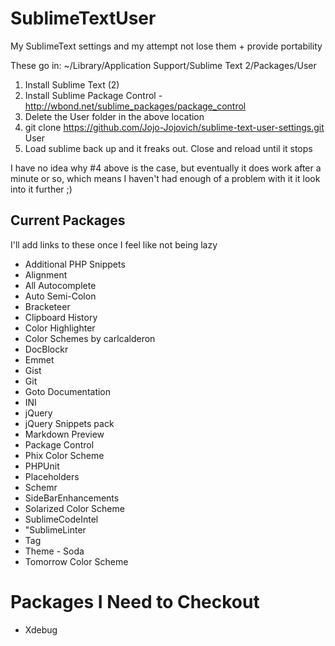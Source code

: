 SublimeTextUser
===============

My SublimeText settings and my attempt not lose them + provide portability

These go in:
~/Library/Application Support/Sublime Text 2/Packages/User

1. Install Sublime Text (2)
2. Install Sublime Package Control - http://wbond.net/sublime_packages/package_control
3. Delete the User folder in the above location
4. git clone https://github.com/Jojo-Jojovich/sublime-text-user-settings.git User
5. Load sublime back up and it freaks out. Close and reload until it stops

I have no idea why #4 above is the case, but eventually it does work after a minute
or so, which means I haven't had enough of a problem with it it look into it further ;)

## Current Packages ##

I'll add links to these once I feel like not being lazy

* Additional PHP Snippets
* Alignment
* All Autocomplete
* Auto Semi-Colon
* Bracketeer
* Clipboard History
* Color Highlighter
* Color Schemes by carlcalderon
* DocBlockr
* Emmet
* Gist
* Git
* Goto Documentation
* INI
* jQuery
* jQuery Snippets pack
* Markdown Preview
* Package Control
* Phix Color Scheme
* PHPUnit
* Placeholders
* Schemr
* SideBarEnhancements
* Solarized Color Scheme
* SublimeCodeIntel
* "SublimeLinter
* Tag
* Theme - Soda
* Tomorrow Color Scheme

# Packages I Need to Checkout

* Xdebug
